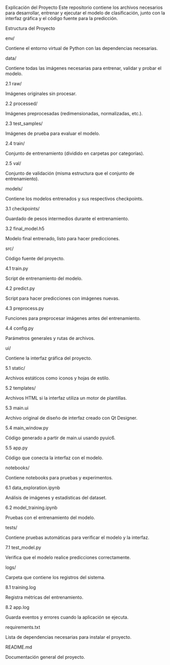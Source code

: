 Explicación del Proyecto
Este repositorio contiene los archivos necesarios para desarrollar, entrenar y ejecutar el modelo de clasificación, junto con la interfaz gráfica y el código fuente para la predicción.

Estructura del Proyecto

env/

Contiene el entorno virtual de Python con las dependencias necesarias.

data/

Contiene todas las imágenes necesarias para entrenar, validar y probar el modelo.

2.1 raw/

Imágenes originales sin procesar.

2.2 processed/

Imágenes preprocesadas (redimensionadas, normalizadas, etc.).

2.3 test_samples/

Imágenes de prueba para evaluar el modelo.

2.4 train/

Conjunto de entrenamiento (dividido en carpetas por categorías).

2.5 val/

Conjunto de validación (misma estructura que el conjunto de entrenamiento).

models/

Contiene los modelos entrenados y sus respectivos checkpoints.

3.1 checkpoints/

Guardado de pesos intermedios durante el entrenamiento.

3.2 final_model.h5

Modelo final entrenado, listo para hacer predicciones.

src/

Código fuente del proyecto.

4.1 train.py

Script de entrenamiento del modelo.

4.2 predict.py

Script para hacer predicciones con imágenes nuevas.

4.3 preprocess.py

Funciones para preprocesar imágenes antes del entrenamiento.

4.4 config.py

Parámetros generales y rutas de archivos.

ui/

Contiene la interfaz gráfica del proyecto.

5.1 static/

Archivos estáticos como iconos y hojas de estilo.

5.2 templates/

Archivos HTML si la interfaz utiliza un motor de plantillas.

5.3 main.ui

Archivo original de diseño de interfaz creado con Qt Designer.

5.4 main_window.py

Código generado a partir de main.ui usando pyuic6.

5.5 app.py

Código que conecta la interfaz con el modelo.

notebooks/

Contiene notebooks para pruebas y experimentos.

6.1 data_exploration.ipynb

Análisis de imágenes y estadísticas del dataset.

6.2 model_training.ipynb

Pruebas con el entrenamiento del modelo.

tests/

Contiene pruebas automáticas para verificar el modelo y la interfaz.

7.1 test_model.py

Verifica que el modelo realice predicciones correctamente.

logs/

Carpeta que contiene los registros del sistema.

8.1 training.log

Registra métricas del entrenamiento.

8.2 app.log

Guarda eventos y errores cuando la aplicación se ejecuta.

requirements.txt

Lista de dependencias necesarias para instalar el proyecto.

README.md

Documentación general del proyecto.